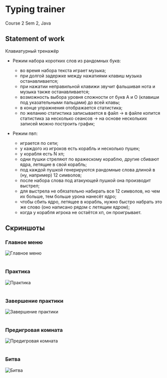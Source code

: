 # Typing trainer
Course 2 Sem 2, Java

## Statement of work
Клавиатурный тренажёр

- Режим набора коротких слов из рандомных букв:
  - во время набора текста играет музыка;
  - при долгой задержке между нажатиями клавиш музыка останавливается;
  - при нажатии неправильной клавижи звучит фальшивая нота и музыка также останавливается;
  - возможность выбора уровня сложности от букв А и О (клавиши под указательными пальцами) до всей клавы;
  - в конце упражнения отображается статистика;
  - по желанию статистика записывается в файл -> в файле копится статистика за несколько сеансов -> на основе нескольких записей можно построить график;

- Режим пвп:
  - играется по сети;
  - у каждого из игроков есть корабль и несколько пушек;
  - у корабля есть N хп;
  - одни пушки стреляют по вражескому кораблю, другие сбивают ядра, летящие в свой корабль;
  - под каждой пушкой генерируются рандомные слова длиной в (ну, например) 12 символов;
  - после набора слова под атакующей пушкой она производит выстрел;
  - для выстрела не обязательно набирать все 12 символов, но чем их больше, тем больше урона нанесёт ядро;
  - чтобы сбить ядро, летящее в корабль, нужно быстро набрать это же слово (оно написано рядом с летящим ядром);
  - когда у корабля игрока не остаётся хп, он проигрывает.

## Скриншоты
### Главное меню
![Главное меню](https://i.imgur.com/CDPA94h.png)
<br>
<br>
### Практика
![Практика](https://i.imgur.com/0XY4GPe.png)
<br>
<br>
### Завершение практики
![Завершение практики](https://i.imgur.com/ujvAfpd.png)
<br>
<br>
### Предигровая комната
![Предигровая комната](https://i.imgur.com/SFXtvEF.png)
<br>
<br>
### Битва
![Битва](https://i.imgur.com/OmP9FcR.jpg)